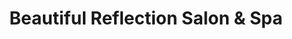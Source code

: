 ---
title: "Beautiful Reflection Salon & Spa"
url: /stroudsburg/beautiful-reflection-salon-and-spa/
shop: beauty
---